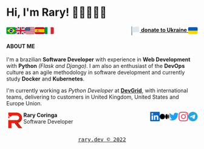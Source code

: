 <h1> Hi, I'm Rary! 👋🏽👨🏽‍💻</h1>

<!-- These flags are found on https://emojipedia.org/flags/ and the Twitter emoji version is being used here -->
<img align="left" width="25" src="img/flags/brazil.png">
<img align="left" width="25" src="img/flags/united-kingdom.png">
<img align="left" width="25" src="img/flags/united-states.png">
<img align="left" width="25" src="img/flags/spain.png">
<img align="left" width="25" src="img/flags/italy.png">
<div align="right"><a href="https://help.rescue.org/donate-br/ukraine-crisis" target="_blank"><img align="center" width="25" src="img/flags/white.png"><b> donate to Ukraine </b><img align="center" width="25" src="img/flags/ukraine.png"></a></div>

<h4>ABOUT ME</h4>

<div align="left">
  <p>
    I'm a brazilian <b>Software Developer</b> with experience in <b>Web Development</b> with <b>Python</b> <i>(Flask and Django)</i>. I am also an enthusiast of the <b>DevOps</b> culture as an agile methodology in software development and currently study <b>Docker</b> and <b>Kubernetes</b>.
  </p>
  <p>
    I'm currently working as <i>Python Developer</i> at <a href="https://devgrid.co.uk" target="_blank"><b>DevGrid</b></a>, with international teams, delivering to customers in United Kingdom, United States and Europe Union.
  </p>
</div>

<div align="left">
  <!-- These icons are found on https://simpleicons.org/ as .svg (a work on Figma was done to color and convert to png) -->
  <a href="https://t.me/rarycoringa" target="_blank"><img align="right" width="25" src="img/icons/telegram.png"></a>
  <a href="https://www.instagram.com/rarycoringa/" target="_blank"><img align="right" width="25" src="img/icons/instagram.png"></a>
  <a href="https://twitter.com/rarycoringa" target="_blank"><img align="right" width="25" src="img/icons/twitter.png"></a>
  <a href="https://medium.com/@rarycoringa" target="_blank"><img align="right" width="25" src="img/icons/medium.png"></a>
  <a href="https://www.linkedin.com/in/rarycoringa/" target="_blank"><img align="right" width="25" src="img/icons/linkedin.png"></a>
  
  <img align="left" width="45" src="img/logos/red.png">
  <b>Rary Coringa</b>
  <br/>Software Developer
</div>

<div align="center">
  <br/><a href="https://www.rary.dev/" target="_blank"><pre>rary.dev © 2022</pre></a>
</div>
